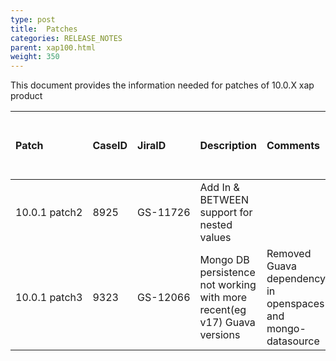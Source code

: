 ```yaml
---
type: post
title:  Patches
categories: RELEASE_NOTES
parent: xap100.html
weight: 350
---
```


This document provides the information needed for patches of 10.0.X xap product 



| Patch | CaseID | JiraID  | Description | Comments | Install on server \ client | Build Number | Release Date | 
|:------|:-------|:--------|:------------|:---------|:---------------------------|:-------------|:-------------|
| <nobr>10.0.1 patch2</nobr> | 8925 | <nobr>GS-11726</nobr> | Add In & BETWEEN support for nested values |  |  | 11820 | 27/10/2014 |
| 10.0.1 patch3 | 9323 | GS-12066 | Mongo DB persistence not working with more recent(eg v17) Guava versions | Removed Guava dependency in openspaces and mongo-datasource | Server | 11830 | 5/11/2014 |
